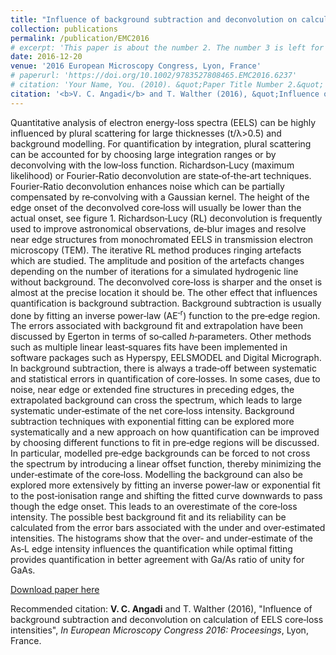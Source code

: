 ```yaml
---
title: "Influence of background subtraction and deconvolution on calculation of EELS core‐loss intensities"
collection: publications
permalink: /publication/EMC2016
# excerpt: 'This paper is about the number 2. The number 3 is left for future work.'
date: 2016-12-20
venue: '2016 European Microscopy Congress, Lyon, France'
# paperurl: 'https://doi.org/10.1002/9783527808465.EMC2016.6237'
# citation: 'Your Name, You. (2010). &quot;Paper Title Number 2.&quot; <i>Journal of Materials Research</i>. 1(2).'
citation: '<b>V. C. Angadi</b> and T. Walther (2016), &quot;Influence of background subtraction and deconvolution on calculation of EELS core‐loss intensities&quot;, <i>In European Microscopy Congress 2016: Proceesings</i>, Lyon, France.'
---
```

Quantitative analysis of electron energy‐loss spectra (EELS) can be highly influenced by plural scattering for large thicknesses (t/λ>0.5) and background modelling. For quantification by integration, plural scattering can be accounted for by choosing large integration ranges or by deconvolving with the low‐loss function. Richardson‐Lucy (maximum likelihood) or Fourier‐Ratio deconvolution are state‐of‐the‐art techniques. Fourier‐Ratio deconvolution enhances noise which can be partially compensated by re‐convolving with a Gaussian kernel. The height of the edge onset of the deconvolved core‐loss will usually be lower than the actual onset, see figure 1. Richardson‐Lucy (RL) deconvolution is frequently used to improve astronomical observations, de‐blur images and resolve near edge structures from monochromated EELS in transmission electron microscopy (TEM). The iterative RL method produces ringing artefacts which are studied. The amplitude and position of the artefacts changes depending on the number of iterations for a simulated hydrogenic line without background. The deconvolved core‐loss is sharper and the onset is almost at the precise location it should be. The other effect that influences quantification is background subtraction. Background subtraction is usually done by fitting an inverse power‐law (AE<sup>‐r</sup>) function to the pre‐edge region. The errors associated with background fit and extrapolation have been discussed by Egerton in terms of so‐called <i>h</i>‐parameters. Other methods such as multiple linear least‐squares fits have been implemented in software packages such as Hyperspy, EELSMODEL and Digital Micrograph. In background subtraction, there is always a trade‐off between systematic and statistical errors in quantification of core‐losses. In some cases, due to noise, near edge or extended fine structures in preceding edges, the extrapolated background can cross the spectrum, which leads to large systematic under‐estimate of the net core‐loss intensity. Background subtraction techniques with exponential fitting can be explored more systematically and a new approach on how quantification can be improved by choosing different functions to fit in pre‐edge regions will be discussed. In particular, modelled pre‐edge backgrounds can be forced to not cross the spectrum by introducing a linear offset function, thereby minimizing the under‐estimate of the core‐loss. Modelling the background can also be explored more extensively by fitting an inverse power‐law or exponential fit to the post‐ionisation range and shifting the fitted curve downwards to pass though the edge onset. This leads to an overestimate of the core‐loss intensity. The possible best background fit and its reliability can be calculated from the error bars associated with the under and over‐estimated intensities. The histograms show that the over‐ and under‐estimate of the As‐L edge intensity influences the quantification while optimal fitting provides quantification in better agreement with Ga/As ratio of unity for GaAs.

[Download paper here](https://doi.org/10.1002/9783527808465.EMC2016.6237)

Recommended citation: <b>V. C. Angadi</b> and T. Walther (2016), &quot;Influence of background subtraction and deconvolution on calculation of EELS core‐loss intensities&quot;, <i>In European Microscopy Congress 2016: Proceesings</i>, Lyon, France.